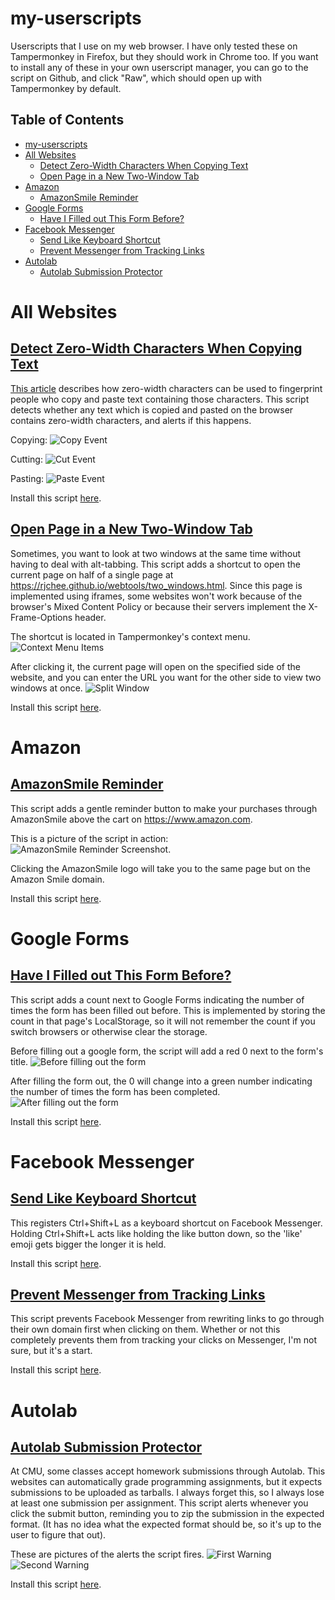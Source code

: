 # my-userscripts
Userscripts that I use on my web browser. I have only tested these on
Tampermonkey in Firefox, but they should work in Chrome too. If you want to
install any of these in your own userscript manager, you can go to the script
on Github, and click "Raw", which should open up with Tampermonkey by default.

## Table of Contents
* [my-userscripts](#my-userscripts)
* [All Websites](#all-websites)
    * [Detect Zero-Width Characters When Copying Text](#detect-zero-width-characters-when-copying-text)
    * [Open Page in a New Two-Window Tab](#open-page-in-a-new-two-window-tab)
* [Amazon](#amazon)
    * [AmazonSmile Reminder](#amazonsmile-reminder)
* [Google Forms](#google-forms)
    * [Have I Filled out This Form Before?](#have-i-filled-out-this-form-before)
* [Facebook Messenger](#facebook-messenger)
    * [Send Like Keyboard Shortcut](#send-like-keyboard-shortcut)
    * [Prevent Messenger from Tracking Links](#prevent-messenger-from-tracking-links)
* [Autolab](#autolab)
    * [Autolab Submission Protector](#autolab-submission-protector)

# All Websites

## [Detect Zero-Width Characters When Copying Text](./detect_zero_width_clipboard_data.user.js)
[This article](https://medium.com/@umpox/be-careful-what-you-copy-invisibly-inserting-usernames-into-text-with-zero-width-characters-18b4e6f17b66)
describes how zero-width characters can be used to fingerprint people who copy
and paste text containing those characters. This script detects whether any
text which is copied and pasted on the browser contains zero-width characters,
and alerts if this happens.

Copying:
![Copy Event](./screenshots/zerowidth1.png)

Cutting:
![Cut Event](./screenshots/zerowidth2.png)

Pasting:
![Paste Event](./screenshots/zerowidth3.png)

Install this script [here](../../raw/master/detect_zero_width_clipboard_data.user.js).

## [Open Page in a New Two-Window Tab](./open_page_in_two_window_tab.user.js)
Sometimes, you want to look at two windows at the same time without having to
deal with alt-tabbing. This script adds a shortcut to open the current page on
half of a single page at <https://rjchee.github.io/webtools/two_windows.html>.
Since this page is implemented using iframes, some websites won't work because
of the browser's Mixed Content Policy or because their servers implement the
X-Frame-Options header.

The shortcut is located in Tampermonkey's context menu.
![Context Menu Items](./screenshots/splitbutton.png)

After clicking it, the current page will open on the specified side of the website, and you can enter the URL you want for the other side to view two windows at once.
![Split Window](./screenshots/split.png)

Install this script [here](../../raw/master/open_page_in_two_window_tab.user.js).

# Amazon

## [AmazonSmile Reminder](./amazonsmile_reminder.user.js)
This script adds a gentle reminder button to make your purchases through
AmazonSmile above the cart on https://www.amazon.com.

This is a picture of the script in action:
![AmazonSmile Reminder Screenshot](./screenshots/amazonsmile.png).

Clicking the AmazonSmile logo will take you to the same page but on the Amazon
Smile domain.

Install this script [here](../../raw/master/amazonsmile_reminder.user.js).

# Google Forms

## [Have I Filled out This Form Before?](./indicate_completed_google_form.user.js)
This script adds a count next to Google Forms indicating the number of times
the form has been filled out before. This is implemented by storing the count
in that page's LocalStorage, so it will not remember the count if you switch
browsers or otherwise clear the storage.

Before filling out a google form, the script will add a red 0 next to the form's title.
![Before filling out the form](./screenshots/googleform.png)

After filling the form out, the 0 will change into a green number indicating the number of times the form has been completed.
![After filling out the form](./screenshots/googleformcomplete.png)

Install this script [here](../../raw/master/indicate_completed_google_form.user.js).

# Facebook Messenger

## [Send Like Keyboard Shortcut](./send_like_shortcut.user.js)
This registers Ctrl+Shift+L as a keyboard shortcut on Facebook Messenger.
Holding Ctrl+Shift+L acts like holding the like button down, so the 'like'
emoji gets bigger the longer it is held.

Install this script [here](../../raw/master/send_like_shortcut.user.js).

## [Prevent Messenger from Tracking Links](./prevent_messenger_tracking.user.js)
This script prevents Facebook Messenger from rewriting links to go through
their own domain first when clicking on them. Whether or not this completely
prevents them from tracking your clicks on Messenger, I'm not sure, but it's a
start.

Install this script [here](../../raw/master/prevent_messenger_tracking.user.js).

# Autolab

## [Autolab Submission Protector](./autolab_submission_protector.user.js)
At CMU, some classes accept homework submissions through Autolab. This websites
can automatically grade programming assignments, but it expects submissions to
be uploaded as tarballs. I always forget this, so I always lose at least one
submission per assignment. This script alerts whenever you click the submit
button, reminding you to zip the submission in the expected format. (It has no
idea what the expected format should be, so it's up to the user to figure that
out).

These are pictures of the alerts the script fires.
![First Warning](./screenshots/autolab1.png)
![Second Warning](./screenshots/autolab2.png)

Install this script [here](../../raw/master/autolab_submission_protector.user.js).
